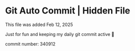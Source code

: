 # Git Auto Commit | Hidden File

This file was added Feb 12, 2025

Just for fun and keeping my daily git commit active 🤪

commit number: 340912
